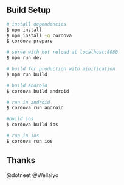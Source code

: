 ## Build Setup

``` bash
# install dependencies
$ npm install
$ npm install -g cordova
$ cordova prepare

# serve with hot reload at localhost:8080
$ npm run dev

# build for production with minification
$ npm run build

# build android
$ cordova build android

# run in android
$ cordova run android

#build ios
$ cordova build ios

# run in ios
$ cordova run ios
```

## Thanks

@dotneet
@Wellaiyo
